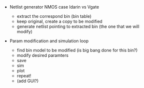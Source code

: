 * Netlist generator NMOS case Idarin vs Vgate 
  - extract the correspond bin (bin table)
  - keep original, create a copy to be modified
  - generate netlist pointing to extracted bin (the one that we will modify)
  
* Param modification and simulation loop
  - find bin model to be modified (is big bang done for this bin?)
  - modify desired paramters
  - save
  - sim
  - plot
  - repeat!
  - (add GUI?)

